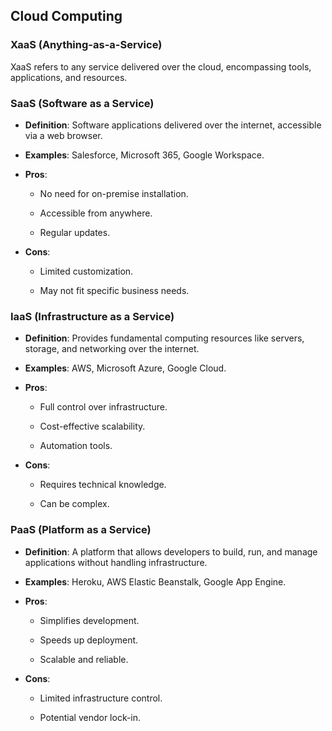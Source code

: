 **Cloud Computing**
-------------------

### **XaaS (Anything-as-a-Service)**

XaaS refers to any service delivered over the cloud, encompassing tools, applications, and resources.

### **SaaS (Software as a Service)**

*   **Definition**: Software applications delivered over the internet, accessible via a web browser.
    
*   **Examples**: Salesforce, Microsoft 365, Google Workspace.
    
*   **Pros**:
    
    *   No need for on-premise installation.
        
    *   Accessible from anywhere.
        
    *   Regular updates.
        
*   **Cons**:
    
    *   Limited customization.
        
    *   May not fit specific business needs.
        

### **IaaS (Infrastructure as a Service)**

*   **Definition**: Provides fundamental computing resources like servers, storage, and networking over the internet.
    
*   **Examples**: AWS, Microsoft Azure, Google Cloud.
    
*   **Pros**:
    
    *   Full control over infrastructure.
        
    *   Cost-effective scalability.
        
    *   Automation tools.
        
*   **Cons**:
    
    *   Requires technical knowledge.
        
    *   Can be complex.
        

### **PaaS (Platform as a Service)**

*   **Definition**: A platform that allows developers to build, run, and manage applications without handling infrastructure.
    
*   **Examples**: Heroku, AWS Elastic Beanstalk, Google App Engine.
    
*   **Pros**:
    
    *   Simplifies development.
        
    *   Speeds up deployment.
        
    *   Scalable and reliable.
        
*   **Cons**:
    
    *   Limited infrastructure control.
        
    *   Potential vendor lock-in.